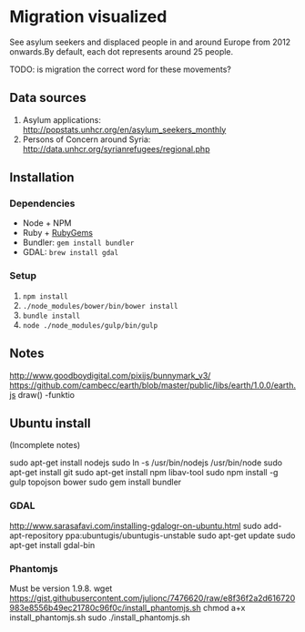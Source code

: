 # Migration visualized

See asylum seekers and displaced people in and around Europe from 2012 onwards.By default, each dot represents around 25 people.

TODO: is migration the correct word for these movements?

## Data sources

1. Asylum applications: http://popstats.unhcr.org/en/asylum_seekers_monthly
2. Persons of Concern around Syria: http://data.unhcr.org/syrianrefugees/regional.php

## Installation

### Dependencies

- Node + NPM
- Ruby + [RubyGems](https://rubygems.org/pages/download)
- Bundler: `gem install bundler`
- GDAL: `brew install gdal`

### Setup

1. `npm install`
2. `./node_modules/bower/bin/bower install`
3. `bundle install`
3. `node ./node_modules/gulp/bin/gulp`


## Notes

http://www.goodboydigital.com/pixijs/bunnymark_v3/
https://github.com/cambecc/earth/blob/master/public/libs/earth/1.0.0/earth.js
draw() -funktio

## Ubuntu install

(Incomplete notes)

sudo apt-get install nodejs
sudo ln -s /usr/bin/nodejs /usr/bin/node
sudo apt-get install git
sudo apt-get install npm libav-tool
sudo npm install -g gulp topojson bower
sudo gem install bundler

### GDAL

http://www.sarasafavi.com/installing-gdalogr-on-ubuntu.html
sudo add-apt-repository ppa:ubuntugis/ubuntugis-unstable 
sudo apt-get update
sudo apt-get install gdal-bin

### Phantomjs

Must be version 1.9.8.
wget https://gist.githubusercontent.com/julionc/7476620/raw/e8f36f2a2d616720983e8556b49ec21780c96f0c/install_phantomjs.sh
chmod a+x install_phantomjs.sh
sudo ./install_phantomjs.sh

